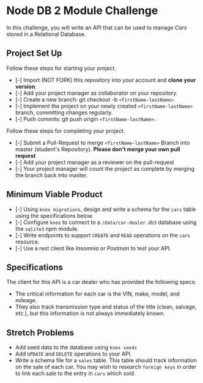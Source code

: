 # Node DB 2 Module Challenge

In this challenge, you will write an API that can be used to manage _Cars_ stored in a Relational Database.

## Project Set Up

Follow these steps for starting your project.

- [-] Import (NOT FORK) this repository into your account and **clone your version**.
- [-] Add your project manager as collaborator on your repository.
- [-] Create a new branch: git checkout -b `<firstName-lastName>`.
- [-] Implement the project on your newly created `<firstName-lastName>` branch, committing changes regularly.
- [-] Push commits: git push origin `<firstName-lastName>`.

Follow these steps for completing your project.

- [-] Submit a Pull-Request to merge `<firstName-lastName>` Branch into master (student's Repository). **Please don't merge your own pull request**
- [-] Add your project manager as a reviewer on the pull-request
- [-] Your project manager will count the project as complete by merging the branch back into master.

## Minimum Viable Product

- [-] Using `knex migrations`, design and write a schema for the `cars` table using the specifications below.
- [-] Configure `knex` to connect to a `/data/car-dealer.db3` database using the `sqlite3` npm module.
- [-] Write endpoints to support `CREATE` and `READ` operations on the `cars` resource.
- [-] Use a rest client like _Insomnia_ or _Postman_ to test your API.

## Specifications

The client for this API is a car dealer who has provided the following specs:

- The critical information for each car is the VIN, make, model, and mileage.
- They also track transmission type and status of the title (clean, salvage, etc.), but this information is not always immediately known.

## Stretch Problems

- Add seed data to the database using `knex seeds`
- Add `UPDATE` and `DELETE` operations to your API.
- Write a schema file for a `sales` table. This table should track information on the sale of each car. You may wish to research `foreign keys` in order to link each sale to the entry in `cars` which sold.
